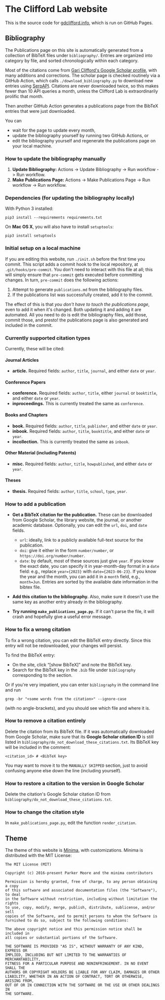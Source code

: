 # The Clifford Lab website

This is the source code for [gdclifford.info](gdclifford.info), which is run on GitHub Pages.

## Bibliography

The Publications page on this site is automatically generated
from a collection of BibTeX files under `bibliography/`.
Entries are organized into category by file, and 
sorted chronologically within each category.

Most of the citations come from [Gari Clifford's Google Scholar profile](https://scholar.google.com/citations?user=VwYoZ6gAAAAJ), with many additions and corrections. The scholar page is checked routinely
via a GitHub Action, which calls `./download_bibliography.py` to
download new entries using [SerpAPI](https://serpapi.com/).
Citations are never downloaded twice, so this makes fewer than 10 API queries a month,
unless the Clifford Lab is extraordinarily prolific that month.

Then another GitHub Action generates a publications page from the BibTeX entries that were just downloaded.

You can
- wait for the page to update every month,
- update the bibliography yourself by running two GitHub Actions, or
- edit the bibliography yourself and regenerate the publications page on your local machine.

### How to update the bibliography manually

1. **Update Bibliography:** Actions -> Update Bibliography -> Run workflow -> Run workflow.
2. **Make Publications Page:** Actions -> Make Publications Page -> Run workflow -> Run workflow.

### Dependencies (for updating the bibliography locally)

With Python 3 installed:
```
pip3 install --requirements requirements.txt
```
On **Mac OS X**, you will also have to install `setuptools`:
````
pip3 install setuptools
````

### Initial setup on a local machine

If you are editing this website, run `./init.sh` before the first
time you commit. This script adds a commit hook to the local repository,
at `.git/hooks/pre-commit`. You don't need to interact with this file at all;
this will simply ensure that `pre-commit` gets executed before
committing changes.
In turn, `pre-commit` does the following actions:

1. Attempt to generate `publications.md` from the bibliography files.
2. If the publications list was successfully created, add it to the commit.

The effect of this is that *you don't have to touch the publications page*,
even to add it when it's changed. Both updating it and adding it
are automated. All you need to do is edit the bibliography files, add those,
commit those, and presto! the publications page is also generated and
included in the commit.

### Currently supported citation types

Currently, these will be cited:

#### Journal Articles

  - **article.** Required fields: `author`, `title`, `journal`, and either `date` or `year`.

#### Conference Papers

  - **conference.** Required fields: `author`, `title`, either `journal` or `booktitle`, and either `date` or `year`.
  - **inproceedings.** This is currently treated the same as `conference`.

#### Books and Chapters

  - **book.** Required fields: `author`, `title`, `publisher`, and either `date` or `year`.
  - **inbook.** Required fields: `author`, `title`, `booktitle`, and either `date` or `year`.
  - **incollection.** This is currently treated the same as `inbook`.

#### Other Material (including Patents)

  - **misc.** Required fields: `author`, `title`, `howpublished`, and either `date` or `year`.

#### Theses

  - **thesis.** Required fields: `author`, `title`, `school`, `type`, `year`.

### How to add a publication

- **Get a BibTeX citation for the publication.** These can be downloaded from
  Google Scholar, the library website, the journal, or another academic
  database. Optionally, you can edit the `url`, `doi`, and `date` fields.
  
  - `url`: ideally, link to a publicly available full-text source for the publication.
  - `doi`: give it either in the form `number/number`, or `https://doi.org/number/number`.
  - `date`: by default, most of these sources just give `year`.
    If you know the exact date, you can specify it in year-month-day format
    in a `date` field: e.g., 
    replace `year={2023}` with `date={2023-06-23}`.
    If you know the year and the month, you can add it in a `month` field,
    e.g., `month=Jun`.
    Entries are sorted by the available date information in the bibtex file.

- **Add this citation to the bibliography.** Also, make sure it doesn't use the same
    key as another entry already in the bibliography.

- **Try running `make_publications_page.py`.**
   If it can't parse the file, it will crash and hopefully give a useful error message.

### How to fix a wrong citation

To fix a wrong citation, you can edit the BibTeX entry directly. Since this entry will not be redownloaded,
your changes will persist.

To find the BibTeX entry:
- On the site, click “\[show BibTeX\]” and note the BibTeX key.
- Search for the BibTeX key in the `.bib` file under `bibliography` corresponding to the section.

Or if you're very impatient, you can enter `bibliography` in the command line and run
```
grep -br "<some words from the citation>" --ignore-case
```
(with no angle-brackets), and you should see which file and where it is.

### How to remove a citation entirely

Delete the citation from its BibTeX file. If it was automatically downloaded from Google Scholar, make sure that its **Google Scholar citation ID** is still listed in `bibliography/do_not_download_these_citations.txt`. Its BibTeX key will be included in the comment:
```
<citation_id> # <BibTeX key>
```
You may want to move it to the `MANUALLY SKIPPED` section, just to avoid confusing anyone else down the line (including yourself).

### How to restore a citation to the version in Google Scholar

Delete the citation's Google Scholar citation ID from `bibliography/do_not_download_these_citations.txt`.

### How to change the citation style

In `make_publications_page.py`, edit the function `render_citation`.

## Theme

The theme of this website is [Minima](https://jekyll.github.io/minima/),
with customizations. Minima is distributed with the MIT License:

```
The MIT License (MIT)

Copyright (c) 2016-present Parker Moore and the minima contributors

Permission is hereby granted, free of charge, to any person obtaining a copy
of this software and associated documentation files (the "Software"), to deal
in the Software without restriction, including without limitation the rights
to use, copy, modify, merge, publish, distribute, sublicense, and/or sell
copies of the Software, and to permit persons to whom the Software is
furnished to do so, subject to the following conditions:

The above copyright notice and this permission notice shall be included in
all copies or substantial portions of the Software.

THE SOFTWARE IS PROVIDED "AS IS", WITHOUT WARRANTY OF ANY KIND, EXPRESS OR
IMPLIED, INCLUDING BUT NOT LIMITED TO THE WARRANTIES OF MERCHANTABILITY,
FITNESS FOR A PARTICULAR PURPOSE AND NONINFRINGEMENT. IN NO EVENT SHALL THE
AUTHORS OR COPYRIGHT HOLDERS BE LIABLE FOR ANY CLAIM, DAMAGES OR OTHER
LIABILITY, WHETHER IN AN ACTION OF CONTRACT, TORT OR OTHERWISE, ARISING FROM,
OUT OF OR IN CONNECTION WITH THE SOFTWARE OR THE USE OR OTHER DEALINGS IN
THE SOFTWARE.
```
